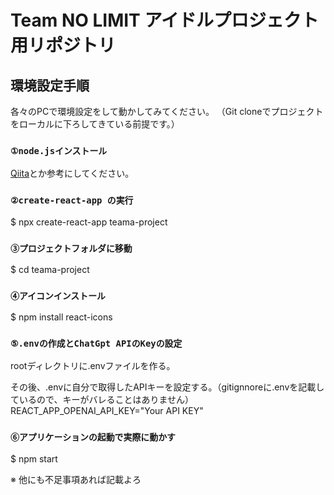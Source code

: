 # Team NO LIMIT アイドルプロジェクト用リポジトリ

## 環境設定手順

各々のPCで環境設定をして動かしてみてください。
（Git cloneでプロジェクトをローカルに下ろしてきている前提です。）

### `①node.jsインストール`

[Qiita](https://qiita.com/sefoo0104/items/0653c935ea4a4db9dc2b)とか参考にしてください。

### `②create-react-app の実行`

$ npx create-react-app teama-project

### `③プロジェクトフォルダに移動`

$ cd teama-project

### `④アイコンインストール`

$ npm install react-icons

### `⑤.envの作成とChatGpt APIのKeyの設定`

rootディレクトリに.envファイルを作る。

その後、.envに自分で取得したAPIキーを設定する。（gitignnoreに.envを記載しているので、キーがバレることはありません）
REACT_APP_OPENAI_API_KEY="Your API KEY"

### `⑥アプリケーションの起動で実際に動かす`

$ npm start

※ 他にも不足事項あれば記載よろ
